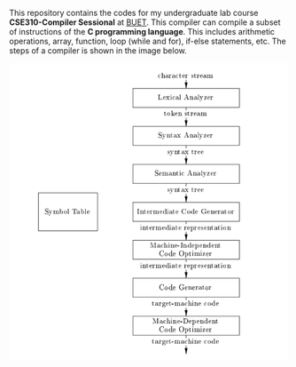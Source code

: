 This repository contains the codes for my undergraduate lab course <b>CSE310-Compiler Sessional</b> at <a href="https://www.buet.ac.bd/web/">BUET</a>.
This compiler can compile a subset of instructions of the <b>C programming language</b>. This includes arithmetic operations, array, function, loop (while and for), if-else statements, etc.
The steps of a compiler is shown in the image below.

<img src="dragonBookCompiler.png" alt="Steps in Complier">
